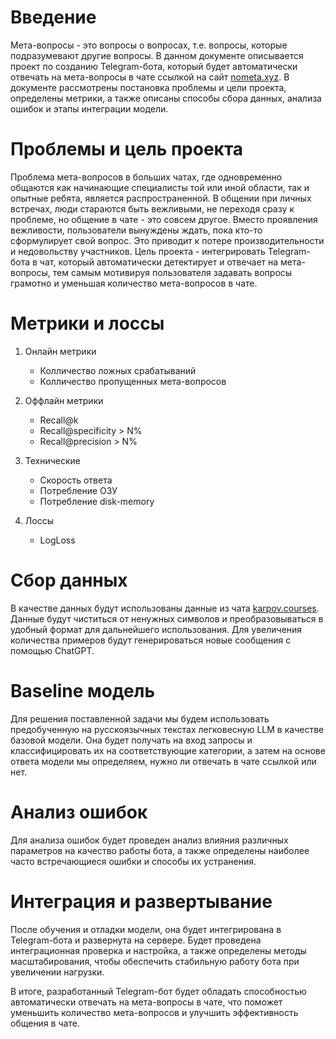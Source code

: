 # Введение
Мета-вопросы - это вопросы о вопросах, т.е. вопросы, которые подразумевают другие вопросы. В данном документе описывается проект по созданию Telegram-бота, который будет автоматически отвечать на мета-вопросы в чате ссылкой на сайт [nometa.xyz](https://nometa.xyz/). В документе рассмотрены постановка проблемы и цели проекта, определены метрики, а также описаны способы сбора данных, анализа ошибок и этапы интеграции модели.
# Проблемы и цель проекта
Проблема мета-вопросов в больших чатах, где одновременно общаются как начинающие специалисты той или иной области, так и опытные ребята, является распространенной. В общении при личных встречах, люди стараются быть вежливыми, не переходя сразу к проблеме, но общение в чате - это совсем другое. Вместо проявления вежливости, пользователи вынуждены ждать, пока кто-то сформулирует свой вопрос. Это приводит к потере производительности и недовольству участников. Цель проекта - интегрировать Telegram-бота в чат, который автоматически детектирует и отвечает на мета-вопросы, тем самым мотивируя пользователя задавать вопросы грамотно и уменьшая количество мета-вопросов в чате.
# Метрики и лоссы
1. Онлайн метрики
    - Колличество ложных срабатываний
    - Колличество пропущенных мета-вопросов

2. Оффлайн метрики
    - Recall@k
    - Recall@specificity > N%
    - Recall@precision   > N%
3. Технические
    - Скорость ответа
    - Потребление ОЗУ
    - Потребление disk-memory
4. Лоссы
    - LogLoss


# Сбор данных
В качестве данных будут использованы данные из чата [karpov.courses](https://t.me/karpovcourseschat). Данные будут чиститься от ненужных символов и преобразовываться в удобный формат для дальнейшего использования. Для увеличения количества примеров будут генерироваться новые сообщения с помощью ChatGPT.

# Baseline модель
Для решения поставленной задачи мы будем использовать предобученную на русскоязычных текстах легковесную LLM в качестве базовой модели. Она будет получать на вход запросы и классифицировать их на соответствующие категории, а затем на основе ответа модели мы определяем, нужно ли отвечать в чате ссылкой или нет.

# Анализ ошибок
Для анализа ошибок будет проведен анализ влияния различных параметров на качество работы бота, а также определены наиболее часто встречающиеся ошибки и способы их устранения.

# Интеграция и развертывание
После обучения и отладки модели, она будет интегрирована в Telegram-бота и развернута на сервере. Будет проведена интеграционная проверка и настройка, а также определены методы масштабирования, чтобы обеспечить стабильную работу бота при увеличении нагрузки.

В итоге, разработанный Telegram-бот будет обладать способностью автоматически отвечать на мета-вопросы в чате, что поможет уменьшить количество мета-вопросов и улучшить эффективность общения в чате.
